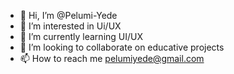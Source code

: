- 👋 Hi, I’m @Pelumi-Yede
- 👀 I’m interested in Ui/UX
- 🌱 I’m currently learning UI/UX
- 💞️ I’m looking to collaborate on educative projects
- 📫 How to reach me pelumiyede@gmail.com

<!---
Pelumi-Yede/Pelumi-Yede is a ✨ special ✨ repository because its `README.md` (this file) appears on your GitHub profile.
You can click the Preview link to take a look at your changes.
--->
